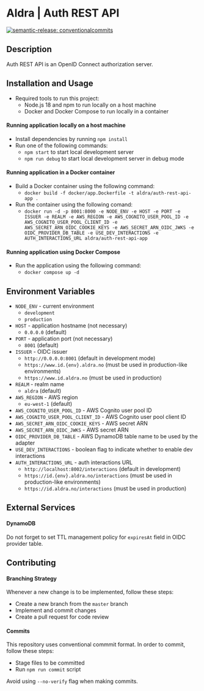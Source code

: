 # Aldra | Auth REST API

[![semantic-release: conventionalcommits](https://img.shields.io/badge/semantic--release-conventionalcommits-e10079?logo=semantic-release)](https://github.com/semantic-release/semantic-release)

## Description

Auth REST API is an OpenID Connect authorization server.

## Installation and Usage

- Required tools to run this project:
  - Node.js 18 and npm to run locally on a host machine
  - Docker and Docker Compose to run locally in a container

#### Running application locally on a host machine

- Install dependencies by running `npm install`
- Run one of the following commands:
  - `npm start` to start local development server
  - `npm run debug` to start local development server in debug mode

#### Running application in a Docker container

- Build a Docker container using the following command:
  - `docker build -f docker/app.Dockerfile -t aldra/auth-rest-api-app .`
- Run the container using the following comand:
  - `docker run -d -p 8001:8000 -e NODE_ENV -e HOST -e PORT -e ISSUER -e REALM -e AWS_REGION -e AWS_COGNITO_USER_POOL_ID -e AWS_COGNITO_USER_POOL_CLIENT_ID -e AWS_SECRET_ARN_OIDC_COOKIE_KEYS -e AWS_SECRET_ARN_OIDC_JWKS -e OIDC_PROVIDER_DB_TABLE -e USE_DEV_INTERACTIONS -e AUTH_INTERACTIONS_URL aldra/auth-rest-api-app`

#### Running application using Docker Compose

- Run the application using the following command:
  - `docker compose up -d`

## Environment Variables

- `NODE_ENV` - current environment
  - `development`
  - `production`
- `HOST` - application hostname (not necessary)
  - `0.0.0.0` (default)
- `PORT` - application port (not necessary)
  - `8001` (default)
- `ISSUER` - OIDC issuer
  - `http://0.0.0.0:8001` (default in development mode)
  - `https://www.id.{env}.aldra.no` (must be used in production-like environments)
  - `https://www.id.aldra.no` (must be used in production)
- `REALM` - realm name
  - `aldra` (default)
- `AWS_REGION` - AWS region
  - `eu-west-1` (default)
- `AWS_COGNITO_USER_POOL_ID` - AWS Cognito user pool ID
- `AWS_COGNITO_USER_POOL_CLIENT_ID` - AWS Cognito user pool client ID
- `AWS_SECRET_ARN_OIDC_COOKIE_KEYS` - AWS secret ARN
- `AWS_SECRET_ARN_OIDC_JWKS` - AWS secret ARN
- `OIDC_PROVIDER_DB_TABLE` - AWS DynamoDB table name to be used by the adapter
- `USE_DEV_INTERACTIONS` - boolean flag to indicate whether to enable dev interactions
- `AUTH_INTERACTIONS_URL` - auth interactions URL
  - `http://localhost:8002/interactions` (default in development)
  - `https://id.{env}.aldra.no/interactions` (must be used in production-like environments)
  - `https://id.aldra.no/interactions` (must be used in production)

## External Services

#### DynamoDB

Do not forget to set TTL management policy for `expiresAt` field in OIDC provider table.

## Contributing

#### Branching Strategy

Whenever a new change is to be implemented, follow these steps:
  - Create a new branch from the `master` branch
  - Implement and commit changes
  - Create a pull request for code review

#### Commits

This repository uses conventional commmit format. In order to commit, follow these steps:
  - Stage files to be committed
  - Run `npm run commit` script

Avoid using `--no-verify` flag when making commits.
